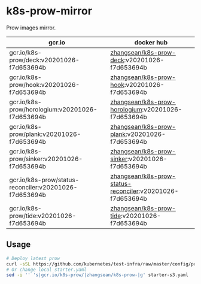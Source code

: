# k8s-prow-mirror

Prow images mirror.

gcr.io | docker hub
---|---
gcr.io/k8s-prow/deck:v20201026-f7d653694b | [zhangsean/k8s-prow-deck](https://hub.docker.com/r/zhangsean/k8s-prow-deck):v20201026-f7d653694b
gcr.io/k8s-prow/hook:v20201026-f7d653694b | [zhangsean/k8s-prow-hook](https://hub.docker.com/r/zhangsean/k8s-prow-hook):v20201026-f7d653694b
gcr.io/k8s-prow/horologium:v20201026-f7d653694b | [zhangsean/k8s-prow-horologium](https://hub.docker.com/r/zhangsean/k8s-prow-horologium):v20201026-f7d653694b
gcr.io/k8s-prow/plank:v20201026-f7d653694b | [zhangsean/k8s-prow-plank](https://hub.docker.com/r/zhangsean/k8s-prow-plank):v20201026-f7d653694b
gcr.io/k8s-prow/sinker:v20201026-f7d653694b | [zhangsean/k8s-prow-sinker](https://hub.docker.com/r/zhangsean/k8s-prow-sinker):v20201026-f7d653694b
gcr.io/k8s-prow/status-reconciler:v20201026-f7d653694b | [zhangsean/k8s-prow-status-reconciler](https://hub.docker.com/r/zhangsean/k8s-prow-status-reconciler):v20201026-f7d653694b
gcr.io/k8s-prow/tide:v20201026-f7d653694b | [zhangsean/k8s-prow-tide](https://hub.docker.com/r/zhangsean/k8s-prow-tide):v20201026-f7d653694b

## Usage

```bash
# Deploy latest prow
curl -sSL https://github.com/kubernetes/test-infra/raw/master/config/prow/cluster/starter-s3.yaml | sed 's|gcr.io/k8s-prow/|zhangsean/k8s-prow-|g' | kubectl apply -f -
# Or change local starter.yaml
sed -i '' 's|gcr.io/k8s-prow/|zhangsean/k8s-prow-|g' starter-s3.yaml
```
